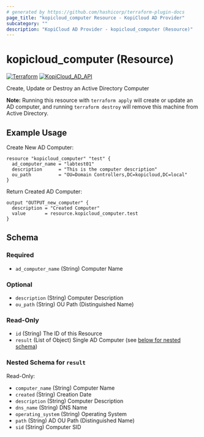 ```yaml
---
# generated by https://github.com/hashicorp/terraform-plugin-docs
page_title: "kopicloud_computer Resource - KopiCloud AD Provider"
subcategory: ""
description: "KopiCloud AD Provider - kopicloud_computer (Resource)"
---
```


# kopicloud_computer (Resource)
[![Terraform](https://img.shields.io/badge/terraform-v1.3+-blue.svg)](https://www.terraform.io/downloads.html) 
[![KopiCloud_AD_API](https://img.shields.io/badge/kopiCloud_ad-v1.0+-blueviolet.svg)](https://www.kopicloud-ad-api.com)

Create, Update or Destroy an Active Directory Computer

**Note:** Running this resource with `terraform apply` will create or update an AD computer, and running `terraform destroy` will remove this machine from Active Directory.

## Example Usage

Create New AD Computer:
```
resource "kopicloud_computer" "test" {
  ad_computer_name = "labtest01"
  description      = "This is the computer description"
  ou_path          = "OU=Domain Controllers,DC=kopicloud,DC=local"
}
```

Return Created AD Computer:
```
output "OUTPUT_new_computer" {
  description = "Created Computer"
  value       = resource.kopicloud_computer.test
}
```

<!-- schema generated by tfplugindocs -->
## Schema

### Required

- `ad_computer_name` (String) Computer Name

### Optional

- `description` (String) Computer Description
- `ou_path` (String) OU Path (Distinguished Name) 

### Read-Only

- `id` (String) The ID of this Resource
- `result` (List of Object) Single AD Computer (see [below for nested schema](#nestedatt--result))

<a id="nestedatt--result"></a>
### Nested Schema for `result`

Read-Only:

- `computer_name` (String) Computer Name
- `created` (String) Creation Date
- `description` (String) Computer Description
- `dns_name` (String) DNS Name
- `operating_system` (String) Operating System
- `path` (String) AD OU Path (Distinguished Name) 
- `sid` (String) Computer SID
